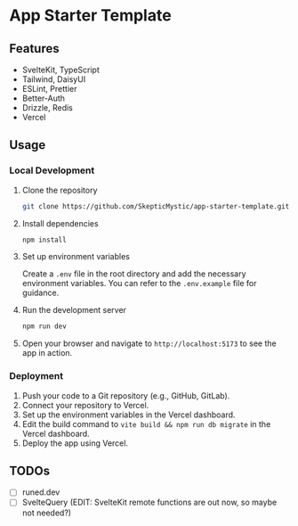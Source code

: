 # App Starter Template

## Features

- SvelteKit, TypeScript
- Tailwind, DaisyUI
- ESLint, Prettier
- Better-Auth
- Drizzle, Redis
- Vercel

## Usage

### Local Development

1. Clone the repository

   ```bash
   git clone https://github.com/SkepticMystic/app-starter-template.git
   ```

2. Install dependencies

   ```bash
   npm install
   ```

3. Set up environment variables

   Create a `.env` file in the root directory and add the necessary environment variables. You can refer to the `.env.example` file for guidance.

4. Run the development server

   ```bash
   npm run dev
   ```

5. Open your browser and navigate to `http://localhost:5173` to see the app in action.

### Deployment

1. Push your code to a Git repository (e.g., GitHub, GitLab).
2. Connect your repository to Vercel.
3. Set up the environment variables in the Vercel dashboard.
4. Edit the build command to `vite build && npm run db migrate` in the Vercel dashboard.
5. Deploy the app using Vercel.

## TODOs

- [ ] runed.dev
- [ ] SvelteQuery (EDIT: SvelteKit remote functions are out now, so maybe not needed?)
